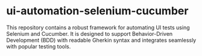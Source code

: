 # ui-automation-selenium-cucumber
This repository contains a robust framework for automating UI tests using Selenium and Cucumber. It is designed to support Behavior-Driven Development (BDD) with readable Gherkin syntax and integrates seamlessly with popular testing tools.

